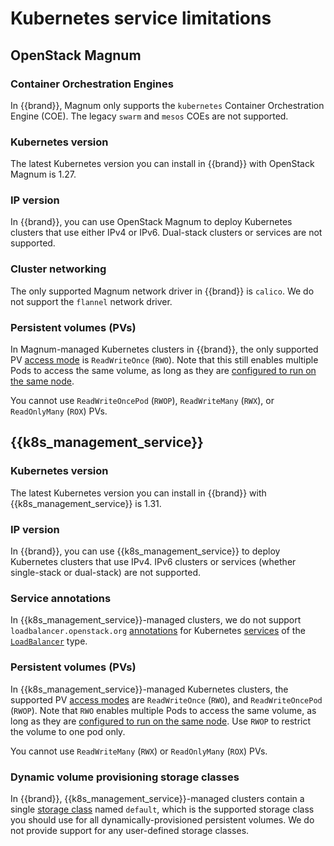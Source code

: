 # Kubernetes service limitations


## OpenStack Magnum

### Container Orchestration Engines

In {{brand}}, Magnum only supports the `kubernetes` Container Orchestration Engine (COE).
The legacy `swarm` and `mesos` COEs are not supported.

### Kubernetes version

The latest Kubernetes version you can install in {{brand}} with OpenStack Magnum is 1.27.

### IP version

In {{brand}}, you can use OpenStack Magnum to deploy Kubernetes clusters that use either IPv4 or IPv6.
Dual-stack clusters or services are not supported.

### Cluster networking

The only supported Magnum network driver in {{brand}} is `calico`.
We do not support the `flannel` network driver.

### Persistent volumes (PVs)

In Magnum-managed Kubernetes clusters in {{brand}}, the only supported PV [access mode](https://kubernetes.io/docs/concepts/storage/persistent-volumes/#access-modes) is `ReadWriteOnce` (`RWO`).
Note that this still enables multiple Pods to access the same volume, as long as they are [configured to run on the same node](https://kubernetes.io/docs/concepts/scheduling-eviction/assign-pod-node/).

You cannot use `ReadWriteOncePod` (`RWOP`), `ReadWriteMany` (`RWX`), or `ReadOnlyMany` (`ROX`) PVs.

## {{k8s_management_service}}

### Kubernetes version

The latest Kubernetes version you can install in {{brand}} with {{k8s_management_service}} is 1.31.

### IP version

In {{brand}}, you can use {{k8s_management_service}} to deploy Kubernetes clusters that use IPv4.
IPv6 clusters or services (whether single-stack or dual-stack) are not supported.

### Service annotations

In {{k8s_management_service}}-managed clusters, we do not support `loadbalancer.openstack.org` [annotations](https://github.com/kubernetes/cloud-provider-openstack/blob/master/docs/openstack-cloud-controller-manager/expose-applications-using-loadbalancer-type-service.md) for Kubernetes [services](https://kubernetes.io/docs/concepts/services-networking/service/) of the [`LoadBalancer`](https://kubernetes.io/docs/concepts/services-networking/service/#loadbalancer) type.

### Persistent volumes (PVs)

In {{k8s_management_service}}-managed Kubernetes clusters, the supported PV [access modes](https://kubernetes.io/docs/concepts/storage/persistent-volumes/#access-modes) are `ReadWriteOnce` (`RWO`), and `ReadWriteOncePod` (`RWOP`).
Note that `RWO` enables multiple Pods to access the same volume, as long as they are [configured to run on the same node](https://kubernetes.io/docs/concepts/scheduling-eviction/assign-pod-node/). Use `RWOP` to restrict the volume to one pod only.

You cannot use `ReadWriteMany` (`RWX`) or `ReadOnlyMany` (`ROX`) PVs.

### Dynamic volume provisioning storage classes

In {{brand}}, {{k8s_management_service}}-managed clusters contain a single [storage class](https://kubernetes.io/docs/concepts/storage/storage-classes/) named `default`, which is the supported storage class you should use for all dynamically-provisioned persistent volumes.
We do not provide support for any user-defined storage classes.
